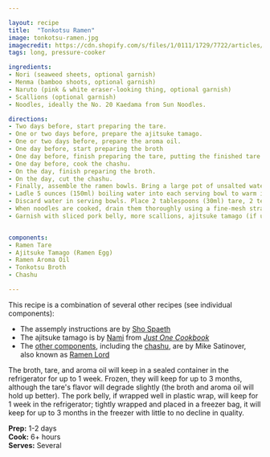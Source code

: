 ```yaml
---

layout: recipe
title:  "Tonkotsu Ramen"
image: tonkotsu-ramen.jpg
imagecredit: https://cdn.shopify.com/s/files/1/0111/1729/7722/articles/shutterstock_697241275_tonkotsu_ramen-landscape_900x.jpg?v=1562316760
tags: long, pressure-cooker

ingredients:
- Nori (seaweed sheets, optional garnish)
- Menma (bamboo shoots, optional garnish)
- Naruto (pink & white eraser-looking thing, optional garnish)
- Scallions (optional garnish)
- Noodles, ideally the No. 20 Kaedama from Sun Noodles.

directions:
- Two days before, start preparing the tare.
- One or two days before, prepare the ajitsuke tamago.
- One or two days before, prepare the aroma oil. 
- One day before, start preparing the broth
- One day before, finish preparing the tare, putting the finished tare in the fridge.
- One day before, cook the chashu.
- On the day, finish preparing the broth.
- On the day, cut the chashu.
- Finally, assemble the ramen bowls. Bring a large pot of unsalted water to boil over high heat. Place broth in a separate pot and bring to a simmer over high heat; try not to let the broth boil, as boiling will make it more opaque. Set out containers of tare, aroma oil, and freshly ground white pepper, along with appropriate measuring spoons and serving bowls, and make sure all garnishes and toppings are close at hand.
- Ladle 5 ounces (150ml) boiling water into each serving bowl to warm it. After 30 seconds, place noodles in the pot of boiling water and stir vigorously with chopsticks or tongs to prevent sticking.
- Discard water in serving bowls. Place 2 tablespoons (30ml) tare, 2 teaspoons (10ml) aroma oil, 1/8 teaspoon white pepper, and a pinch of sliced scallions in the bottom of each serving bowl. Add about 1 1/2 cups (350ml) hot broth to each bowl.
- When noodles are cooked, drain them thoroughly using a fine-mesh strainer or noodle basket, shaking off as much excess water as possible, then place a serving of noodles in each bowl of hot broth. Stir noodles with chopsticks or tongs, then lift and fold noodles over.
- Garnish with sliced pork belly, more scallions, ajitsuke tamago (if using), and whatever other toppings you have at hand. Serve immediately.


components:
- Ramen Tare
- Ajitsuke Tamago (Ramen Egg)
- Ramen Aroma Oil
- Tonkotsu Broth
- Chashu

---
```


This recipe is a combination of several other recipes (see individual components):

- The assemply instructions are by [Sho Spaeth](https://www.seriouseats.com/recipes/2018/12/chintan-shoyu-ramen-recipe.html)
- The ajitsuke tamago is by [Nami](https://www.justonecookbook.com/ramen-egg/#wprm-recipe-container-58361) from *[Just One Cookbook](https://www.justonecookbook.com/)*
- The [other components](https://www.reddit.com/r/ramen/comments/7arli8/fresh_dont_feel_like_spending_18_hours_making/), including the [chashu](https://thetakeout.com/recipe-how-to-make-ramen-chashu-ramen-lord-1831216636), are by Mike Satinover, also known as [Ramen Lord](https://www.reddit.com/user/Ramen_Lord/)

The broth, tare, and aroma oil will keep in a sealed container in the refrigerator for up to 1 week. Frozen, they will keep for up to 3 months, although the tare's flavor will degrade slightly (the broth and aroma oil will hold up better). The pork belly, if wrapped well in plastic wrap, will keep for 1 week in the refrigerator; tightly wrapped and placed in a freezer bag, it will keep for up to 3 months in the freezer with little to no decline in quality.

**Prep:** 1-2 days  
**Cook:** 6+ hours  
**Serves:** Several  